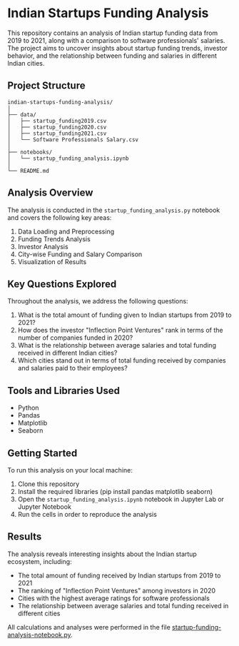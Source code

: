 # Indian Startups Funding Analysis

This repository contains an analysis of Indian startup funding data from 2019 to 2021, along with a comparison to software professionals' salaries. The project aims to uncover insights about startup funding trends, investor behavior, and the relationship between funding and salaries in different Indian cities.

## Project Structure

```
indian-startups-funding-analysis/
│
├── data/
│   ├── startup_funding2019.csv
│   ├── startup_funding2020.csv
│   ├── startup_funding2021.csv
│   └── Software Professionals Salary.csv
│
├── notebooks/
│   └── startup_funding_analysis.ipynb
│
└── README.md
```

## Analysis Overview

The analysis is conducted in the `startup_funding_analysis.py` notebook and covers the following key areas:

1. Data Loading and Preprocessing
2. Funding Trends Analysis
3. Investor Analysis
4. City-wise Funding and Salary Comparison
5. Visualization of Results

## Key Questions Explored

Throughout the analysis, we address the following questions:

1. What is the total amount of funding given to Indian startups from 2019 to 2021?
2. How does the investor "Inflection Point Ventures" rank in terms of the number of companies funded in 2020?
3. What is the relationship between average salaries and total funding received in different Indian cities?
4. Which cities stand out in terms of total funding received by companies and salaries paid to their employees?

## Tools and Libraries Used

- Python
- Pandas
- Matplotlib
- Seaborn

## Getting Started

To run this analysis on your local machine:

1. Clone this repository
2. Install the required libraries (pip install pandas matplotlib seaborn)
3. Open the `startup_funding_analysis.ipynb` notebook in Jupyter Lab or Jupyter Notebook
4. Run the cells in order to reproduce the analysis

## Results

The analysis reveals interesting insights about the Indian startup ecosystem, including:

- The total amount of funding received by Indian startups from 2019 to 2021
- The ranking of "Inflection Point Ventures" among investors in 2020
- Cities with the highest average ratings for software professionals
- The relationship between average salaries and total funding received in different cities

All calculations and analyses were performed in the file [startup-funding-analysis-notebook.py](/startup-funding-analysis-notebook.py).
